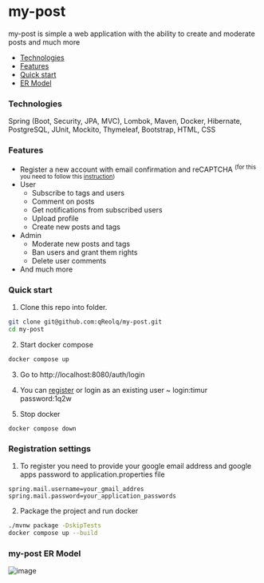 # my-post

my-post is simple a web application with the ability to create and moderate posts and much more

* [Technologies](#technologies)
* [Features](#features)
* [Quick start](#quick-start)
* [ER Model](#hubr-er-model)

### Technologies
Spring (Boot, Security, JPA, MVC), Lombok, Maven, Docker, Hibernate, PostgreSQL, JUnit, Mockito, Thymeleaf, Bootstrap, HTML, CSS
 
### Features
  * Register a new account with email confirmation and reCAPTCHA    <sup> (for this you need to follow this [instruction](#registration-settings)) </sup>
  * User
     * Subscribe to tags and users
     * Сomment on posts
     * Get notifications from subscribed users
     * Upload profile
     * Create new posts and tags
  * Admin
    * Moderate new posts and tags
    * Ban users and grant them rights
    * Delete user comments
  * And much more


### Quick start
1. Clone this repo into folder.

```Bash
git clone git@github.com:qReolq/my-post.git
cd my-post
```
2. Start docker compose

```Bash
docker compose up
```
3. Go to http://localhost:8080/auth/login

4. You can [register](#registration-settings) or login as an existing user ~ login:timur password:1q2w

5. Stop docker
```
docker compose down
```

### Registration settings
1. To register you need to provide your google email address and google apps password to application.properties file

```properties
spring.mail.username=your_gmail_addres
spring.mail.password=your_application_passwords
```
2. Package the project and run docker
```Bash
./mvnw package -DskipTests
docker compose up --build
```
### my-post ER Model

![image](https://user-images.githubusercontent.com/115367574/232320459-08dbfa2b-46a3-450e-ab6b-c8265f5404c0.png)
